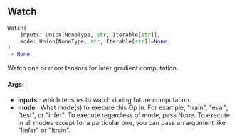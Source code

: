 ## Watch
```python
Watch(
	inputs: Union[NoneType, str, Iterable[str]],
	mode: Union[NoneType, str, Iterable[str]]=None
)
-> None
```
Watch one or more tensors for later gradient computation.


#### Args:

* **inputs** :  which tensors to watch during future computation.
* **mode** :  What mode(s) to execute this Op in. For example, "train", "eval", "test", or "infer". To execute        regardless of mode, pass None. To execute in all modes except for a particular one, you can pass an argument        like "!infer" or "!train".